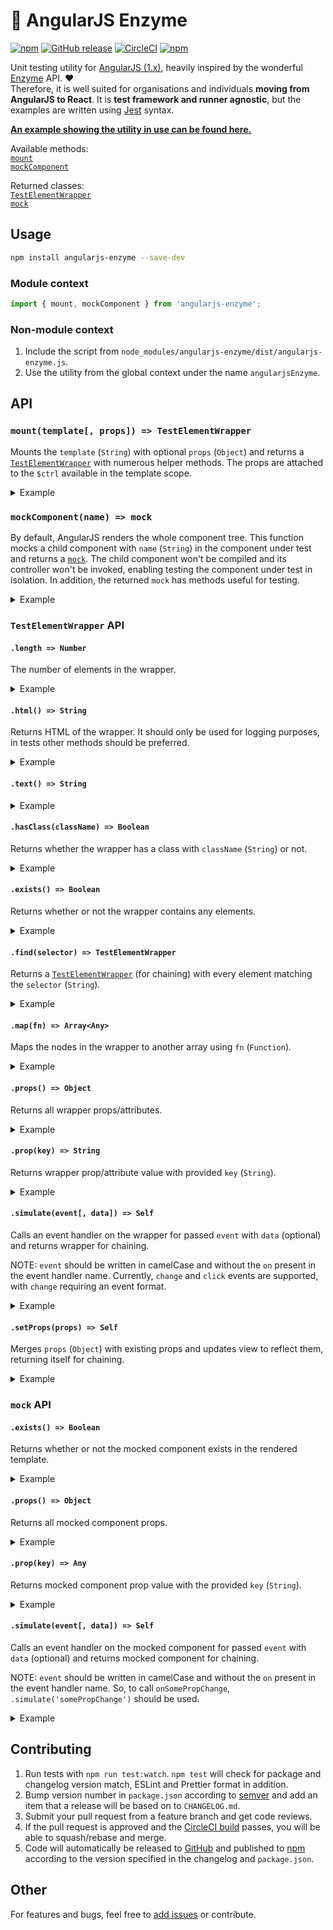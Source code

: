   # :rotating_light: AngularJS Enzyme
  [![npm](https://img.shields.io/npm/v/angularjs-enzyme.svg)](https://www.npmjs.com/package/angularjs-enzyme) [![GitHub release](https://img.shields.io/github/release/oliverviljamaa/angularjs-enzyme.svg)](https://github.com/oliverviljamaa/angularjs-enzyme/releases) [![CircleCI](https://img.shields.io/circleci/project/github/oliverviljamaa/angularjs-enzyme/master.svg)](https://circleci.com/gh/oliverviljamaa/angularjs-enzyme) [![npm](https://img.shields.io/npm/l/angularjs-enzyme.svg)](https://github.com/oliverviljamaa/angularjs-enzyme/blob/master/LICENSE)

  Unit testing utility for [AngularJS (1.x)](https://angularjs.org/), heavily inspired by the wonderful [Enzyme](http://airbnb.io/enzyme/) API. :heart:  
  Therefore, it is well suited for organisations and individuals **moving from AngularJS to React**. It is **test framework and runner agnostic**, but the examples are written using [Jest](https://github.com/facebook/jest) syntax.

  [**An example showing the utility in use can be found here.**](example.test.js)

  Available methods:  
  [`mount`](#mounttemplate-props--testelementwrapper)  
  [`mockComponent`](#mockcomponentname--mock)

  Returned classes:  
  [`TestElementWrapper`](#testelementwrapper-api)  
  [`mock`](#mock-api)


  ## Usage

  ```bash
  npm install angularjs-enzyme --save-dev
  ```

  ### Module context

  ```js
  import { mount, mockComponent } from 'angularjs-enzyme'; 
  ```

  ### Non-module context

  1. Include the script from `node_modules/angularjs-enzyme/dist/angularjs-enzyme.js`.
  2. Use the utility from the global context under the name `angularjsEnzyme`.

  ## API

  ### `mount(template[, props]) => TestElementWrapper`

  Mounts the `template` (`String`) with optional `props` (`Object`) and returns a [`TestElementWrapper`](#testelementwrapper-api) with numerous helper methods. The props are attached to the `$ctrl` available in the template scope.

  <details>
    <summary>Example</summary>

  ```js
  import 'angular';
  import 'angular-mocks';
  import { mount } from 'angularjs-enzyme';

  describe('Component under test', () => {
    const TEMPLATE = `
      <h1>{{ $ctrl.title }}</h1>
      <p>{{ $ctrl.text }}</p>
    `;

    let component;
    beforeEach(() => {
      angular.mock.module('moduleOfComponentUnderTest');
      component = mount(TEMPLATE, { title: 'A title', text: 'Some text' });
    });
  });
  ```

  </details>

  ### `mockComponent(name) => mock`

  By default, AngularJS renders the whole component tree. This function mocks a child component with `name` (`String`) in the component under test and returns a [`mock`](#mock-api). The child component won't be compiled and its controller won't be invoked, enabling testing the component under test in isolation. In addition, the returned `mock` has methods useful for testing.

  <details>
    <summary>Example</summary>

  ```js
  import 'angular';
  import 'angular-mocks';
  import { mockComponent } from 'angularjs-enzyme';

  describe('Component under test', () => {
    let childComponent;
    beforeEach(() => {
      angular.mock.module('moduleOfComponentUnderTest');
      childComponent = mockComponent('child-component'); // ⇦ after module, before inject
    });
  });
  ```

  </details>

  ### `TestElementWrapper` API

  #### `.length => Number`

  The number of elements in the wrapper.

  <details>
    <summary>Example</summary>

  ```html
  <ul>
    <li>1</li>
    <li>2</li>
    <li>3</li>
  </ul>
  ```

  ```js
  it('has three list items', () => {
    expect(component.find('li').length).toBe(3);
  });
  ```

  </details>

  #### `.html() => String`

  Returns HTML of the wrapper. It should only be used for logging purposes, in tests other methods should be preferred.

  <details>
    <summary>Example</summary>

  ```html
  <h1>Some title</h1>
  ```

  ```js
  it('renders title as html', () => {
    expect(component.html()).toBe('<h1>Some title</h1>');
  });
  ```

  </details>

  #### `.text() => String`

  <details>
    <summary>Example</summary>

  ```html
  <h1>Some title</h1>
  <p>Some text</p>
  ```

  ```js
  it('has paragraph text', () => {
    expect(component.find('p').text()).toBe('Some text');
  });
  ```

  </details>

  #### `.hasClass(className) => Boolean`

  Returns whether the wrapper has a class with `className` (`String`) or not.

  <details>
    <summary>Example</summary>

  ```html
  <button class="success">Pay</button>
  ```

  ```js
  it('has success class', () => {
    expect(component.find('button').hasClass('success')).toBe(true);
  });

  it('does not have error class', () => {
    expect(component.find('button').hasClass('error')).toBe(false);
  });
  ```

  </details>

  #### `.exists() => Boolean`

  Returns whether or not the wrapper contains any elements.

  <details>
    <summary>Example</summary>

  ```html
  <button>Pay</button>
  ```

  ```js
  it('has button', () => {
    expect(component.find('button').exists()).toBe(true);
  });

  it('does not have link', () => {
    expect(component.find('a').exists()).toBe(false);
  });
  ```

  </details>

  #### `.find(selector) => TestElementWrapper`

  Returns a [`TestElementWrapper`](#testelementwrapper-api) (for chaining) with every element matching the `selector` (`String`).

  <details>
    <summary>Example</summary>

  ```html
  <div class="left">
    <a href="https://neopets.com">Wrong</a>
    <a href="https://transferwise.com">Wrong</a>
  </div>
  <div class="right">
    <a href="https://neopets.com">Wrong</a>
    <a href="https://transferwise.com">Correct</a>
  </div>
  ```

  ```js
  it('has one transferwise link with corrext text on the right', () => {
    const link = component.find('.right a[href="https://transferwise.com"]');

    expect(link.length).toBe(1);
    expect(link.text()).toBe('Correct');
  });
  ```

  </details>

  #### `.map(fn) => Array<Any>`

  Maps the nodes in the wrapper to another array using `fn` (`Function`).

  <details>
    <summary>Example</summary>

  ```html
  <ul>
    <li>One</li>
    <li>Two</li>
    <li>Three</li>
  </ul>
  ```

  ```js
  it('has three list items with their number as a word', () => {
    const items = component.find('li');

    expect(items.map(item => item.text())).toEqual(['One', 'Two', 'Three']);
  });
  ```

  </details>

  #### `.props() => Object`

  Returns all wrapper props/attributes.

  <details>
    <summary>Example</summary>

  ```html
  <a href="https://transferwise.com" target="_blank">Send money</a>
  ```

  ```js
  it('has transferwise link that opens in a new tab', () => {
    expect(component.find('a').props()).toEqual({
      href: 'https://transferwise.com',
      target: '_blank',
    });
  });
  ```

  </details>

  #### `.prop(key) => String`

  Returns wrapper prop/attribute value with provided `key` (`String`).

  <details>
    <summary>Example</summary>

  ```html
  <a href="https://transferwise.com">Send money</a>
  ```

  ```js
  it('has transferwise link', () => {
    expect(component.find('a').prop('href')).toBe('https://transferwise.com');
  });
  ```

  </details>

  #### `.simulate(event[, data]) => Self`

  Calls an event handler on the wrapper for passed `event` with `data` (optional) and returns wrapper for chaining.

  NOTE: `event` should be written in camelCase and without the `on` present in the event handler name. Currently, `change` and `click` events are supported, with `change` requiring an event format.

  <details>
    <summary>Example</summary>

  ```html
  <input ng-model="$ctrl.text" />
  <p>{{ $ctrl.text }}</p>
  <button ng-click="$ctrl.onClick({ $event: $ctrl.text })">Click me</button>
  ```

  ```js
  let component;
  let onClick;
  beforeEach(() => {
    onClick = jest.fn();
    component = mount(
      `
        <some-component
          text="$ctrl.text"
          on-click="$ctrl.onClick($event)"
        ></some-component>
      `,
      { text: 'Original text', onClick },
    );
  });

  it('calls click handler on button click', () => {
    const button = component.find('button');

    expect(onClick).not.toBeCalled();
    button.simulate('click');
    expect(onClick).toBeCalledWith('Original text');
  });

  it('changes text on input change', () => {
    const input = component.find('input');

    const text = () => component.find('p').text();

    expect(text()).toBe('Original text');
    input.simulate('change', { target: { value: 'New text' } });
    expect(text()).toBe('New text');
  });
  ```

  </details>

  #### `.setProps(props) => Self`

  Merges `props` (`Object`) with existing props and updates view to reflect them, returning itself for chaining.

  <details>
    <summary>Example</summary>

  ```html
  <h1>{{ $ctrl.title }}</h1>
  <p>{{ $ctrl.text }}</p>
  ```

  ```js
  it('changes title and text when props change', () => {
    const component = mount(
      `
        <some-component
          title="$ctrl.title"
          text="$ctrl.text"
        ></some-component>
      `,
      { title: 'Original title', text: 'Original text' },
    );

    const title = () => component.find('h1').text();
    const text = () => component.find('p').text();

    expect(title()).toBe('Original title');
    expect(text()).toBe('Original text');
    component.setProps({ title: 'New title', text: 'New text' });
    expect(title()).toBe('New title');
    expect(text()).toBe('New text');
  });
  ```

  </details>

  ### `mock` API

  #### `.exists() => Boolean`

  Returns whether or not the mocked component exists in the rendered template.

  <details>
    <summary>Example</summary>

  ```js
  let component;
  beforeEach(() => {
    component = mount(`
      <button ng-click="$ctrl.show = !$ctrl.show">
        Show child
      </button>
      <child-component ng-if="$ctrl.show"></child-component>
    `);
  });

  it('allows toggling child component', () => {
    const button = component.find('button');

    expect(childComponent.exists()).toBe(false);
    button.simulate('click');
    expect(childComponent.exists()).toBe(true);
    button.simulate('click');
    expect(childComponent.exists()).toBe(false);
  });
  ```

  </details>

  #### `.props() => Object`

  Returns all mocked component props.

  <details>
    <summary>Example</summary>

  ```js
  let component;
  beforeEach(() => {
    component = mount(`
      <div>Something else</div>
      <child-component
        some-prop="'A string'",
        some-other-prop="12345"
      ></child-component>
    `);
  });

  it('passes props to child component', () => {
    expect(childComponent.props()).toEqual({
      someProp: 'A string',
      someOtherProp: 12345,
    });
  });
  ```

  </details>

  #### `.prop(key) => Any`

  Returns mocked component prop value with the provided `key` (`String`).

  <details>
    <summary>Example</summary>

  ```js
  let component;
  beforeEach(() => {
    component = mount(`
      <div>Something else</div>
      <child-component some-prop="'A string'"></child-component>
    `);
  });

  it('passes some prop to child component', () => {
    expect(childComponent.prop('someProp')).toBe('A string');
  });
  ```

  </details>

  #### `.simulate(event[, data]) => Self`

  Calls an event handler on the mocked component for passed `event` with `data` (optional) and returns mocked component for chaining.

  NOTE: `event` should be written in camelCase and without the `on` present in the event handler name. So, to call `onSomePropChange`, `.simulate('somePropChange')` should be used.

  <details>
    <summary>Example</summary>

  ```js
  it('calls parent component with data when child component is called', () => {
    const onSomePropChange = jest.fn();
    mount(
      `
        <div>Something else</div>
        <child-component
          on-some-prop-change="onSomePropChange($event)"
        ></child-component>
      `,
      { onSomePropChange } // ⇦ props for component under test
    );

    expect(onSomePropChange).not.toBeCalled();
    childComponent.simulate('somePropChange', 'New value');
    expect(onSomePropChange).toBeCalledWith('New value');
  });
  ```

  </details>

  ## Contributing

  1. Run tests with `npm run test:watch`. `npm test` will check for package and changelog version match, ESLint and Prettier format in addition.
  1. Bump version number in `package.json` according to [semver](http://semver.org/) and add an item that a release will be based on to `CHANGELOG.md`.
  1. Submit your pull request from a feature branch and get code reviews.
  1. If the pull request is approved and the [CircleCI build](https://circleci.com/gh/oliverviljamaa/angularjs-enzyme) passes, you will be able to squash/rebase and merge.
  1. Code will automatically be released to [GitHub](https://github.com/oliverviljamaa/angularjs-enzyme/releases) and published to [npm](https://www.npmjs.com/package/angularjs-enzyme) according to the version specified in the changelog and `package.json`.

  ## Other

  For features and bugs, feel free to [add issues](https://github.com/oliverviljamaa/angularjs-enzyme/issues) or contribute.
